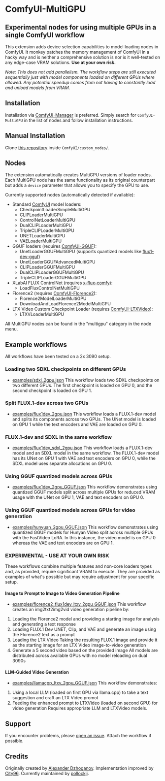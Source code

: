 # ComfyUI-MultiGPU

## Experimental nodes for using multiple GPUs in a single ComfyUI workflow

This extension adds device selection capabilities to model loading nodes in ComfyUI. It monkey patches the memory management of ComfyUI in a hacky way and is neither a comprehensive solution is nor is it well-tested on any edge-case VRAM solutions. **Use at your own risk.**

*Note: This does not add parallelism. The workflow steps are still executed sequentially just with model components loaded on different GPUs where allowed. Any potential speedup comes from not having to constantly load and unload models from VRAM.*

## Installation

Installation via [ComfyUI-Manager](https://github.com/ltdrdata/ComfyUI-Manager) is preferred. Simply search for `ComfyUI-MultiGPU` in the list of nodes and follow installation instructions.

## Manual Installation

Clone [this repository](https://github.com/pollockjj/ComfyUI-MultiGPU) inside `ComfyUI/custom_nodes/`.

## Nodes

The extension automatically creates MultiGPU versions of loader nodes. Each MultiGPU node has the same functionality as its original counterpart but adds a `device` parameter that allows you to specify the GPU to use.

Currently supported nodes (automatically detected if available):

- Standard [ComfyUI](https://github.com/comfyanonymous/ComfyUI) model loaders:
  - CheckpointLoaderSimpleMultiGPU
  - CLIPLoaderMultiGPU
  - ControlNetLoaderMultiGPU
  - DualCLIPLoaderMultiGPU
  - TripleCLIPLoaderMultiGPU
  - UNETLoaderMultiGPU
  - VAELoaderMultiGPU
- GGUF loaders (requires [ComfyUI-GGUF](https://github.com/city96/ComfyUI-GGUF)):
  - UnetLoaderGGUFMultiGPU (supports quantized models like [flux1-dev-gguf](https://huggingface.co/city96/FLUX.1-dev-gguf))
  - UnetLoaderGGUFAdvancedMultiGPU
  - CLIPLoaderGGUFMultiGPU
  - DualCLIPLoaderGGUFMultiGPU
  - TripleCLIPLoaderGGUFMultiGPU
- XLabAI FLUX ControlNet (requires [x-flux-comfy](https://github.com/XLabAI/x-flux-comfyui)):
  - LoadFluxControlNetMultiGPU
- Florence2 (requires [ComfyUI-Florence2](https://github.com/kijai/ComfyUI-Florence2)):
  - Florence2ModelLoaderMultiGPU
  - DownloadAndLoadFlorence2ModelMultiGPU
- LTX Video Custom Checkpoint Loader (requires [ComfyUI-LTXVideo](https://github.com/Lightricks/ComfyUI-LTXVideo)):
  - LTXVLoaderMultiGPU

All MultiGPU nodes can be found in the "multigpu" category in the node menu.

## Example workflows

All workflows have been tested on a 2x 3090 setup.

### Loading two SDXL checkpoints on different GPUs

- [examples/sdxl_2gpu.json](https://github.com/pollockjj/ComfyUI-MultiGPU/blob/main/examples/sdxl_2gpu.json)
This workflow loads two SDXL checkpoints on two different GPUs. The first checkpoint is loaded on GPU 0, and the second checkpoint is loaded on GPU 1.

### Split FLUX.1-dev across two GPUs

- [examples/flux1dev_2gpu.json](https://github.com/pollockjj/ComfyUI-MultiGPU/blob/main/examples/flux1dev_2gpu.json)
This workflow loads a FLUX.1-dev model and splits its components across two GPUs. The UNet model is loaded on GPU 1 while the text encoders and VAE are loaded on GPU 0.

### FLUX.1-dev and SDXL in the same workflow

- [examples/flux1dev_sdxl_2gpu.json](https://github.com/pollockjj/ComfyUI-MultiGPU/blob/main/examples/flux1dev_sdxl_2gpu.json)
This workflow loads a FLUX.1-dev model and an SDXL model in the same workflow. The FLUX.1-dev model has its UNet on GPU 1 with VAE and text encoders on GPU 0, while the SDXL model uses separate allocations on GPU 0.

### Using GGUF quantized models across GPUs

- [examples/flux1dev_2gpu_GGUF.json](https://github.com/pollockjj/ComfyUI-MultiGPU/blob/main/examples/flux1dev_2gpu_GGUF.json)
This workflow demonstrates using quantized GGUF models split across multiple GPUs for reduced VRAM usage with the UNet on GPU 1, VAE and text encoders on GPU 0.

### Using GGUF quantized models across GPUs for video generation

- [examples/hunyuan_2gpu_GGUF.json](https://github.com/pollockjj/ComfyUI-MultiGPU/blob/main/examples/hunyuan_2gpu_GGUF.json)
This workflow demonstrates using quantized GGUF models for Hunyan Video split across multiple GPUs with the FastVideo LoRA. In this instance, the video model is on GPU 0 whereas the VAE and text encoders are on GPU 1.

### EXPERIMENTAL - USE AT YOUR OWN RISK

These workflows combine multiple features and non-core loaders types and, as provided, require significant VRAM to execute. They are provided as examples of what's possible but may require adjustment for your specific setup.

#### Image to Prompt to Image to Video Generation Pipeline

- [examples/florence2_flux1dev_ltxv_2gpu_GGUF.json](https://github.com/pollockjj/ComfyUI-MultiGPU/blob/main/examples/florence2_flux1dev_ltxv_2gpu_GGUF.json)
This workflow creates an img2txt2img2vid video generation pipeline by:

 1. Loading the Florence2 model and providing a starting image for analysis and generating a text response
 2. Loading FLUX.1 Dev UNET, Clip, and VAE and generate an image using the Florence2 text as a prompt
 3. Loading the LTX Video Taking the resulting FLUX.1 image and provide it as the starting image for an LTX Video image-to-video generation
 4. Generate a 5 second video based on the provided image
All models are distributed across available GPUs with no model reloading on dual 3090s

#### LLM-Guided Video Generation

- [examples/llamacpp_ltxv_2gpu_GGUF.json](https://github.com/pollockjj/ComfyUI-MultiGPU/blob/main/examples/llamacpp_ltxv_2gpu_GGUF.json)
This workflow demonstrates:

1. Using a local LLM (loaded on first GPU via llama.cpp) to take a text suggestion and craft an LTX Video promot
2. Feeding the enhanced prompt to LTXVideo (loaded on second GPU) for video generation
Requires appropriate LLM and LTXVideo models.

## Support

If you encounter problems, please [open an issue](https://github.com/pollockjj/ComfyUI-MultiGPU/issues/new). Attach the workflow if possible.

## Credits

Originally created by [Alexander Dzhoganov](https://github.com/AlexanderDzhoganov).
Implementation improved by [City96](https://v100s.net/).
Currently maintained by [pollockjj](https://github.com/pollockjj).
